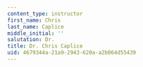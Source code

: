 ```yaml
---
content_type: instructor
first_name: Chris
last_name: Caplice
middle_initial: ''
salutation: Dr.
title: Dr. Chris Caplice
uid: 4679344a-21a9-2943-620a-a2b064d55439
---
```

